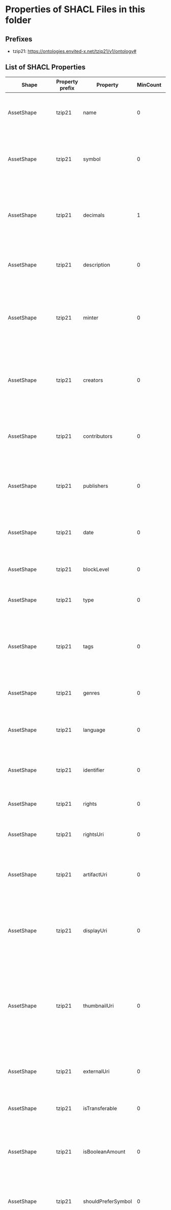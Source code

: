 # Properties of SHACL Files in this folder

## Prefixes

- tzip21: <https://ontologies.envited-x.net/tzip21/v1/ontology#>

## List of SHACL Properties

| Shape | Property prefix | Property | MinCount | MaxCount | Description | Datatype/NodeKind | Filename |
| --- | --- | --- | --- | --- | --- | --- | --- |
| AssetShape | tzip21 | name | 0 | 1 | A UTF-8 string giving a display name to the token. (Highly recommended from TZIP-012) | <http://www.w3.org/2001/XMLSchema#string> | tzip21_shacl.ttl |
| AssetShape | tzip21 | symbol | 0 | 1 | A UTF-8 string for the short identifier of the token (e.g. XTZ, EUR, etc.). (Highly recommended from TZIP-012) | <http://www.w3.org/2001/XMLSchema#string> | tzip21_shacl.ttl |
| AssetShape | tzip21 | decimals | 1 | 1 | An integer defining the position of the decimal point in token balances for display purposes. (Required by TZIP-012) | <http://www.w3.org/2001/XMLSchema#integer> | tzip21_shacl.ttl |
| AssetShape | tzip21 | description | 0 | 1 | General notes, abstracts, or summaries about the contents of an asset. (Optional) | <http://www.w3.org/2001/XMLSchema#string> | tzip21_shacl.ttl |
| AssetShape | tzip21 | minter | 0 | 1 | The tz address responsible for minting the asset. Expected format: tzaddress. (Recommended for semi‑fungible and NFT tokens) | <http://www.w3.org/2001/XMLSchema#string> | tzip21_shacl.ttl |
| AssetShape | tzip21 | creators | 0 |  | Array of unique strings representing the primary creators of the asset. (Recommended for semi‑fungible and NFT tokens) | <http://www.w3.org/2001/XMLSchema#string> | tzip21_shacl.ttl |
| AssetShape | tzip21 | contributors | 0 |  | Array of unique strings representing those who made substantial creative contributions. (Optional) | <http://www.w3.org/2001/XMLSchema#string> | tzip21_shacl.ttl |
| AssetShape | tzip21 | publishers | 0 |  | Array of unique strings representing those primarily responsible for distributing the asset. (Optional) | <http://www.w3.org/2001/XMLSchema#string> | tzip21_shacl.ttl |
| AssetShape | tzip21 | date | 0 | 1 | A date associated with the creation or availability of the asset, per JSON Schema. (Optional) | <http://www.w3.org/2001/XMLSchema#dateTime> | tzip21_shacl.ttl |
| AssetShape | tzip21 | blockLevel | 0 | 1 | Chain block level associated with the asset. (Optional) | <http://www.w3.org/2001/XMLSchema#integer> | tzip21_shacl.ttl |
| AssetShape | tzip21 | type | 0 | 1 | A broad definition of the content type of the asset. (Optional) | <http://www.w3.org/2001/XMLSchema#string> | tzip21_shacl.ttl |
| AssetShape | tzip21 | tags | 0 |  | Array of unique strings that describe the subject or content of the asset. (Recommended for Multimedia NFTs) | <http://www.w3.org/2001/XMLSchema#string> | tzip21_shacl.ttl |
| AssetShape | tzip21 | genres | 0 |  | Array of unique strings that describe the genres of the asset. (Optional) | <http://www.w3.org/2001/XMLSchema#string> | tzip21_shacl.ttl |
| AssetShape | tzip21 | language | 0 | 1 | The language of the asset’s intellectual content (per RFC 1766). (Optional) | <http://www.w3.org/2001/XMLSchema#language> | tzip21_shacl.ttl |
| AssetShape | tzip21 | identifier | 0 | 1 | A unique identifier (e.g. URL, URN, UUID, ISBN) for the asset. (Optional) | <http://www.w3.org/2001/XMLSchema#string> | tzip21_shacl.ttl |
| AssetShape | tzip21 | rights | 0 | 1 | A statement about the asset rights. (Optional) | <http://www.w3.org/2001/XMLSchema#string> | tzip21_shacl.ttl |
| AssetShape | tzip21 | rightsUri | 0 | 1 | A URI linking to a statement of rights. Format: uri-reference. (Optional) | <http://www.w3.org/2001/XMLSchema#anyURI> | tzip21_shacl.ttl |
| AssetShape | tzip21 | artifactUri | 0 | 1 | A URI to the asset. Format: uri-reference. (Recommended for semi‑fungible and NFT tokens) | <http://www.w3.org/2001/XMLSchema#anyURI> | tzip21_shacl.ttl |
| AssetShape | tzip21 | displayUri | 0 | 1 | A URI to an image of the asset for display purposes. Format: uri-reference. (Recommended for semi‑fungible and NFT tokens) | <http://www.w3.org/2001/XMLSchema#anyURI> | tzip21_shacl.ttl |
| AssetShape | tzip21 | thumbnailUri | 0 | 1 | A URI to a scaled-down image for wallets/clients (max recommended size: 350x350px). Format: uri-reference. (Recommended for fungible and NFT tokens) | <http://www.w3.org/2001/XMLSchema#anyURI> | tzip21_shacl.ttl |
| AssetShape | tzip21 | externalUri | 0 | 1 | A URI with additional information about the asset. Format: uri-reference. (Optional) | <http://www.w3.org/2001/XMLSchema#anyURI> | tzip21_shacl.ttl |
| AssetShape | tzip21 | isTransferable | 0 | 1 | Indicates if tokens are transferable. Default is true. | <http://www.w3.org/2001/XMLSchema#boolean> | tzip21_shacl.ttl |
| AssetShape | tzip21 | isBooleanAmount | 0 | 1 | Indicates whether an account’s balance can only be 0 or 1. Default is false. (Recommended for nonfungible tokens) | <http://www.w3.org/2001/XMLSchema#boolean> | tzip21_shacl.ttl |
| AssetShape | tzip21 | shouldPreferSymbol | 0 | 1 | Indicates if a symbol should be shown instead of a name. Default is false. | <http://www.w3.org/2001/XMLSchema#boolean> | tzip21_shacl.ttl |
| AssetShape | tzip21 | ttl | 0 | 1 | Time-to-live (in seconds) for metadata caching. Default is 0 (indefinite caching). If used, it is advised not to set below 600 seconds. | <http://www.w3.org/2001/XMLSchema#integer> | tzip21_shacl.ttl |
| AssetShape | tzip21 | formats | 0 |  | An array of format objects describing various representations of the asset. (Optional) |  | tzip21_shacl.ttl |
| AssetShape | tzip21 | attributes | 0 |  | An array of attribute objects providing custom properties. Attribute names must be unique within the array. (Optional) |  | tzip21_shacl.ttl |
| AssetShape | tzip21 | assets | 0 |  | An array of asset objects for describing collections or composite resources. (Optional) |  | tzip21_shacl.ttl |
| FormatShape | tzip21 | uri | 1 | 1 | A URI to the asset in this format. Format: uri-reference. (Recommended) | <http://www.w3.org/2001/XMLSchema#anyURI> | tzip21_shacl.ttl |
| FormatShape | tzip21 | hash | 0 | 1 | Checksum hash of the asset content in this format. (Optional) | <http://www.w3.org/2001/XMLSchema#string> | tzip21_shacl.ttl |
| FormatShape | tzip21 | mimeType | 0 | 1 | Media (MIME) type as registered by IANA. (Optional) | <http://www.w3.org/2001/XMLSchema#string> | tzip21_shacl.ttl |
| FormatShape | tzip21 | fileSize | 0 | 1 | Size in bytes of the asset content in this format. (Optional) | <http://www.w3.org/2001/XMLSchema#integer> | tzip21_shacl.ttl |
| FormatShape | tzip21 | fileName | 0 | 1 | Display filename for the asset in this format. (Optional) | <http://www.w3.org/2001/XMLSchema#string> | tzip21_shacl.ttl |
| FormatShape | tzip21 | duration | 0 | 1 | Time duration of the asset content in this format. Format: time. (Optional) | <http://www.w3.org/2001/XMLSchema#time> | tzip21_shacl.ttl |
| FormatShape | tzip21 | dimensions | 0 | 1 | Dimensions of the asset content (e.g. ‘512x512’ with unit ‘px’). |  | tzip21_shacl.ttl |
| FormatShape | tzip21 | dataRate | 0 | 1 | Data rate at which the asset content was captured (e.g. 320 kbps). |  | tzip21_shacl.ttl |
| AttributeShape | tzip21 | name | 1 | 1 | Name of the attribute. Must be unique within the attributes array. | <http://www.w3.org/2001/XMLSchema#string> | tzip21_shacl.ttl |
| AttributeShape | tzip21 | value | 1 | 1 | Value of the attribute. | <http://www.w3.org/2001/XMLSchema#string> | tzip21_shacl.ttl |
| AttributeShape | tzip21 | type | 0 | 1 | Type of the attribute value (e.g. number, integer, percentage) for display purposes. (Optional) | <http://www.w3.org/2001/XMLSchema#string> | tzip21_shacl.ttl |
| DataRateShape | tzip21 | value | 1 | 1 | Numeric value of the data rate. | <http://www.w3.org/2001/XMLSchema#integer> | tzip21_shacl.ttl |
| DataRateShape | tzip21 | unit | 1 | 1 | Unit for the data rate (e.g. 'kbps'). | <http://www.w3.org/2001/XMLSchema#string> | tzip21_shacl.ttl |
| DimensionsShape | tzip21 | value | 1 | 1 | The dimensions value (e.g. '512x512'). | <http://www.w3.org/2001/XMLSchema#string> | tzip21_shacl.ttl |
| DimensionsShape | tzip21 | unit | 1 | 1 | The unit of measurement for the dimensions (e.g. 'px'). | <http://www.w3.org/2001/XMLSchema#string> | tzip21_shacl.ttl |
